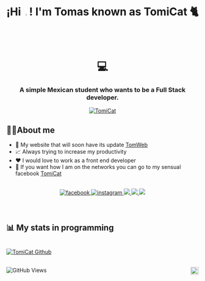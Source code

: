 <h1 align="center">¡Hi <img src="https://raw.githubusercontent.com/MartinHeinz/MartinHeinz/master/wave.gif" width="3%">! I'm Tomas known as TomiCat 🐈💻</h1>
<h3 align="center">A simple Mexican student who wants to be a Full Stack developer.</h3>
<p align="center">
    <a href="https://github.com/TomEd01/">
        <img title="🔥 Mi estadistica" alt="TomiCat" src="https://github-readme-streak-stats.herokuapp.com/?user=TomEd01&theme=black-ice&hide_border=true&stroke=0000&background=060A0CD0"/>
    </a>
</p>

 ## 🙇‍♂️About me
 
- 💼 My website that will soon have its update [TomWeb](https://tomi-black.github.io/Tomicat-web/)
- 📈 Always trying to increase my productivity
- ❤️ I would love to work as a front end developer
- 💬 If you want how I am on the networks you can go to my sensual facebook [TomiCat](https://www.facebook.com/Gatitok/)
<br>

<div align="center">
    <a href="https://www.facebook.com/Gatitok" target="_blank">
        <img src=https://img.shields.io/badge/facebook-1199FF.svg?&style=for-the-badge&logo=facebook&logoColor=white alt=facebook style="margin-bottom: 5px;" />
    </a>
    <a href="https://instagram.com/tomicat.pers" target="_blank">
        <img src=https://img.shields.io/badge/instagram-CF3476.svg?&style=for-the-badge&logo=instagram&logoColor=white alt=instagram style="margin-bottom: 5px;" />
    </a>
    <a href="https://twitter.com/VTomicat" target="_blank">
        <img src="https://img.shields.io/badge/Twitter-1818FE?style=for-the-badge&logo=twitter&logoColor=white" target="_blank"> 
    </a>
    <a href="https://www.youtube.com/channel/UCY_dvGfyBuLCvU_GHAYyOWQ" target="_blank">
        <img src="https://img.shields.io/badge/YouTube-FF0000?style=for-the-badge&logo=youtube&logoColor=white" target="_blank">
    </a>
    <a href="https://www.linkedin.com/in/edwin-tepox-lopez/" target="_blank">
        <img src="https://img.shields.io/badge/LinkedIn-00AAFF?style=for-the-badge&logo=LinkedIn&logoColor=white" target="_blank"> 
    </a>
</div>
<br><br>

 ## 📊 My stats in programming
 
 <br/>
    <a href="https://github.com/TomEd01/"><img alt="TomiCat Github" src="https://github-readme-stats.vercel.app/api?username=TomEd01&show_icons=true&count_private=true&theme=react&hide_border=true&bg_color=0D1117" /></a>
<br/><br/>
    

![GitHub Views](https://komarev.com/ghpvc/?username=TomEd01&color=2685BF)
<a href="https://www.youtube.com/channel/UCY_dvGfyBuLCvU_GHAYyOWQ">
  <img align="right" alt="TomiCat Wbsite | Youtube" width="21px" src="https://www.youtube.com/s/desktop/38f838ea/img/favicon_32x32.png" />
</a>
